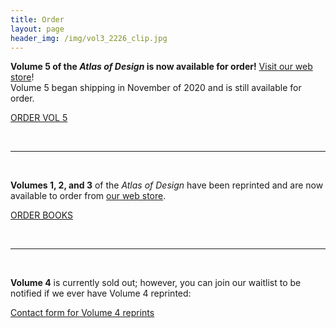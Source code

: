 ```yaml
---
title: Order
layout: page
header_img: /img/vol3_2226_clip.jpg
---
```


**Volume 5 of the <em>Atlas of Design</em> is now available for order!** [Visit our web store](https://atlasofdesign.bigcartel.com/)!  
Volume 5 began shipping in November of 2020 and is still available for order. 

<a href="https://atlasofdesign.bigcartel.com/product/atlas-of-design-volume-5" target="_blank" class="button button-blue"> ORDER VOL 5  <i class="fa fa-hand-o-right"></i></a>

<br>
<hr>
<br>

**Volumes 1, 2, and 3** of the <em>Atlas of Design</em> have been reprinted and are now available to order from [our web store](https://atlasofdesign.bigcartel.com/). 

<a href="https://atlasofdesign.bigcartel.com/" target="_blank" class="button button-blue">ORDER BOOKS  <i class="fa fa-book"></i></a>

<br>
<hr>
<br>

**Volume 4** is currently sold out; however, you can join our waitlist to be notified if we ever have Volume 4 reprinted: 

<a href="https://forms.gle/5e4yfBRvRCZUube56" target="_blank" class="button button-blue">Contact form for Volume 4 reprints  <i class="fa fa-list"></i></a>

